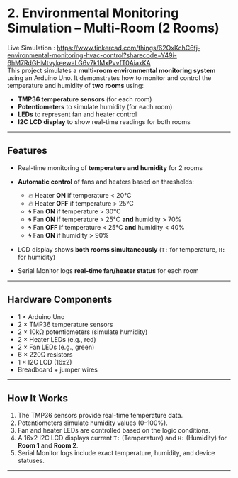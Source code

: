 #  2. Environmental Monitoring Simulation – Multi-Room (2 Rooms)

Live Simulation : https://www.tinkercad.com/things/62OxKchC6fj-environmental-monitoring-hvac-control?sharecode=Y49i-6hM7RdGHMtvykeewaLG6v7k1MxPvvfT0AiaxKA  <br> This project simulates a **multi-room environmental monitoring system** using an Arduino Uno. It demonstrates how to monitor and control the temperature and humidity of **two rooms** using:

- **TMP36 temperature sensors** (for each room)
- **Potentiometers** to simulate humidity (for each room)
- **LEDs** to represent fan and heater control
- **I2C LCD display** to show real-time readings for both rooms

---

##  Features

- Real-time monitoring of **temperature and humidity** for 2 rooms
- **Automatic control** of fans and heaters based on thresholds:

  - 🔥 Heater **ON** if temperature < 20°C  
  - 🔥 Heater **OFF** if temperature > 25°C  
  - 🌀 Fan **ON** if temperature > 30°C  
  - 🌀 Fan **ON** if temperature > 25°C **and** humidity > 70%  
  - 🌀 Fan **OFF** if temperature < 25°C **and** humidity < 40%  
  - 🌀 Fan **ON** if humidity > 90%

- LCD display shows **both rooms simultaneously** (`T:` for temperature, `H:` for humidity)
- Serial Monitor logs **real-time fan/heater status** for each room

---

##  Hardware Components

- 1 × Arduino Uno  
- 2 × TMP36 temperature sensors  
- 2 × 10kΩ potentiometers (simulate humidity)  
- 2 × Heater LEDs (e.g., red)  
- 2 × Fan LEDs (e.g., green)  
- 6 × 220Ω resistors  
- 1 × I2C LCD (16x2)  
- Breadboard + jumper wires

---

##  How It Works

1. The TMP36 sensors provide real-time temperature data.
2. Potentiometers simulate humidity values (0–100%).
3. Fan and heater LEDs are controlled based on the logic conditions.
4. A 16x2 I2C LCD displays current `T:` (Temperature) and `H:` (Humidity) for **Room 1** and **Room 2**.
5. Serial Monitor logs include exact temperature, humidity, and device statuses.

---

